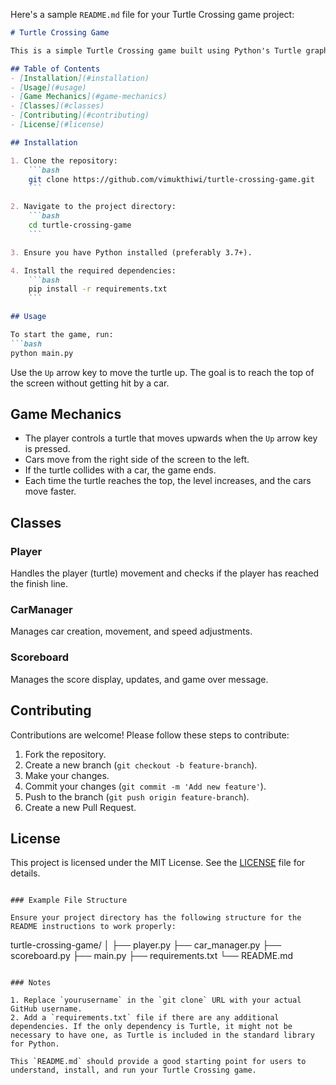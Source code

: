 Here's a sample `README.md` file for your Turtle Crossing game project:

```markdown
# Turtle Crossing Game

This is a simple Turtle Crossing game built using Python's Turtle graphics library. The player controls a turtle trying to cross the road while avoiding cars.

## Table of Contents
- [Installation](#installation)
- [Usage](#usage)
- [Game Mechanics](#game-mechanics)
- [Classes](#classes)
- [Contributing](#contributing)
- [License](#license)

## Installation

1. Clone the repository:
    ```bash
    git clone https://github.com/vimukthiwi/turtle-crossing-game.git
    ```

2. Navigate to the project directory:
    ```bash
    cd turtle-crossing-game
    ```

3. Ensure you have Python installed (preferably 3.7+).

4. Install the required dependencies:
    ```bash
    pip install -r requirements.txt
    ```

## Usage

To start the game, run:
```bash
python main.py
```

Use the `Up` arrow key to move the turtle up. The goal is to reach the top of the screen without getting hit by a car.

## Game Mechanics

- The player controls a turtle that moves upwards when the `Up` arrow key is pressed.
- Cars move from the right side of the screen to the left.
- If the turtle collides with a car, the game ends.
- Each time the turtle reaches the top, the level increases, and the cars move faster.

## Classes

### Player
Handles the player (turtle) movement and checks if the player has reached the finish line.

### CarManager
Manages car creation, movement, and speed adjustments.

### Scoreboard
Manages the score display, updates, and game over message.

## Contributing

Contributions are welcome! Please follow these steps to contribute:

1. Fork the repository.
2. Create a new branch (`git checkout -b feature-branch`).
3. Make your changes.
4. Commit your changes (`git commit -m 'Add new feature'`).
5. Push to the branch (`git push origin feature-branch`).
6. Create a new Pull Request.

## License

This project is licensed under the MIT License. See the [LICENSE](LICENSE) file for details.
```

### Example File Structure

Ensure your project directory has the following structure for the README instructions to work properly:

```
turtle-crossing-game/
│
├── player.py
├── car_manager.py
├── scoreboard.py
├── main.py
├── requirements.txt
└── README.md
```

### Notes

1. Replace `yourusername` in the `git clone` URL with your actual GitHub username.
2. Add a `requirements.txt` file if there are any additional dependencies. If the only dependency is Turtle, it might not be necessary to have one, as Turtle is included in the standard library for Python.

This `README.md` should provide a good starting point for users to understand, install, and run your Turtle Crossing game.
